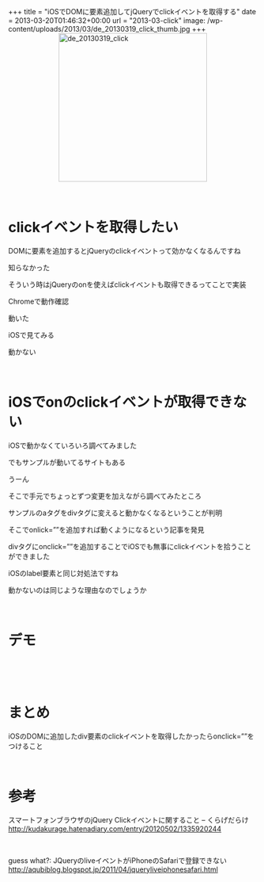 +++
title = "iOSでDOMに要素追加してjQueryでclickイベントを取得する"
date = 2013-03-20T01:46:32+00:00
url = "2013-03-click"
image: /wp-content/uploads/2013/03/de_20130319_click_thumb.jpg
+++
[<img title="de_20130319_click" style="border-top: 0px; border-right: 0px; background-image: none; border-bottom: 0px; float: none; padding-top: 0px; padding-left: 0px; margin-left: auto; border-left: 0px; display: block; padding-right: 0px; margin-right: auto" border="0" alt="de_20130319_click" src="http://5000164.jp/wp-content/uploads/2013/03/de_20130319_click_thumb.jpg" width="300" height="300" />](http://5000164.jp/wp-content/uploads/2013/03/de_20130319_click.jpg)

&nbsp;

# clickイベントを取得したい

DOMに要素を追加するとjQueryのclickイベントって効かなくなるんですね

知らなかった

そういう時はjQueryのonを使えばclickイベントも取得できるってことで実装

Chromeで動作確認

動いた

iOSで見てみる

動かない

&nbsp;

# iOSでonのclickイベントが取得できない

iOSで動かなくていろいろ調べてみました

でもサンプルが動いてるサイトもある

うーん

そこで手元でちょっとずつ変更を加えながら調べてみたところ

サンプルのaタグをdivタグに変えると動かなくなるということが判明

そこでonlick=&#8221;&#8221;を追加すれば動くようになるという記事を発見

divタグにonclick=&#8221;&#8221;を追加することでiOSでも無事にclickイベントを拾うことができました

iOSのlabel要素と同じ対処法ですね

動かないのは同じような理由なのでしょうか

&nbsp;

# デモ



&nbsp;

&nbsp;

# まとめ

iOSのDOMに追加したdiv要素のclickイベントを取得したかったらonclick=&#8221;&#8221;をつけること

&nbsp;

# 参考

スマートフォンブラウザのjQuery Clickイベントに関すること &#8211; くらげだらけ  
<http://kudakurage.hatenadiary.com/entry/20120502/1335920244>

&nbsp;

guess what?: JQueryのliveイベントがiPhoneのSafariで登録できない  
<http://aqubiblog.blogspot.jp/2011/04/jqueryliveiphonesafari.html>